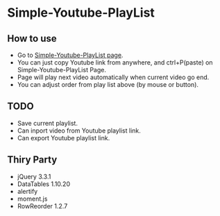 # Simple-Youtube-PlayList

## How to use

 - Go to [Simple-Youtube-PlayList page](https://sam830917.github.io/Simple-Youtube-PlayList/).
 - You can just copy Youtube link from anywhere, and ctrl+P(paste) on Simple-Youtube-PlayList Page.
 - Page will play next video automatically when current video go end.
 - You can adjust order from play list above (by mouse or button).
 
## TODO
 - Save current playlist.
 - Can inport video from Youtube playlist link.
 - Can export Youtube playlist link.
 
## Thiry Party
 - jQuery 3.3.1
 - DataTables 1.10.20
 - alertify
 - moment.js
 - RowReorder 1.2.7
